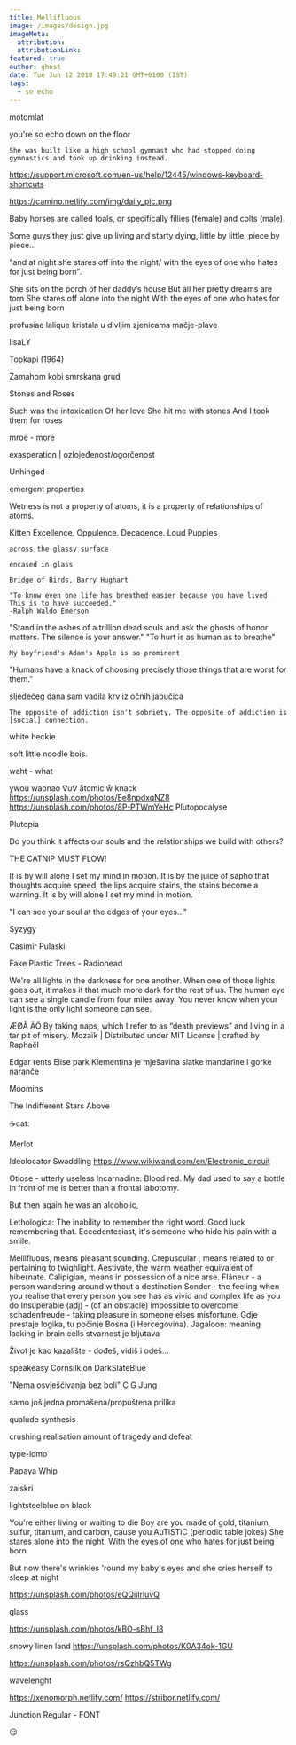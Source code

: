 ```yaml
---
title: Mellifluous
image: /images/design.jpg
imageMeta:
  attribution:
  attributionLink:
featured: true
author: ghost
date: Tue Jun 12 2018 17:49:21 GMT+0100 (IST)
tags:
  - so echo
---
```



motomlat

you're so echo
down on the floor

    She was built like a high school gymnast who had stopped doing gymnastics and took up drinking instead.

https://support.microsoft.com/en-us/help/12445/windows-keyboard-shortcuts

https://camino.netlify.com/img/daily_pic.png

Baby horses are called foals, or specifically fillies (female) and colts (male).

Some guys they just give up living and starty dying, little by little, piece by piece...﻿

"and at night she stares off into the night/ with the eyes of one who hates for just being born". ﻿

She sits on the porch of her daddy’s house
But all her pretty dreams are torn
She stares off alone into the night
With the eyes of one who hates for just being born

profusiae lalique kristala
u divljim zjenicama mačje-plave

lisaLY

Topkapi (1964)

 Zamahom kobi smrskana grud

Stones and Roses

Such was the intoxication
Of her love
She hit me with stones
And I took them for roses


mroe - more

exasperation | ozlojeđenost/ogorčenost


Unhinged

emergent properties

 Wetness is not a property of atoms, it is a property of relationships of atoms. 
 
Kitten Excellence. Oppulence. Decadence. 
    Loud Puppies

    across the glassy surface

    encased in glass 

    Bridge of Birds, Barry Hughart

    "To know even one life has breathed easier because you have lived. This is to have succeeded."
	-Ralph Waldo Emerson

"Stand in the ashes of a trillion dead souls and ask the ghosts of honor matters. The silence is your answer."
    "To hurt is as human as to breathe"

    My boyfriend's Adam's Apple is so prominent

"Humans have a knack of choosing precisely those things that are worst for them."

 sljedećeg dana sam vadila krv iz očnih jabučica

    The opposite of addiction isn't sobriety. The opposite of addiction is [social] connection.

white heckie

soft little noodle bois.

waht - what

ywou
waonao
∇υ∇ åtomic ẘ
knack
https://unsplash.com/photos/Ee8npdxqNZ8
https://unsplash.com/photos/8P-PTWmYeHc
Plutopocalyse

Plutopia

 Do you think it affects our souls and the relationships we build with others?

THE CATNIP MUST FLOW!


It is by will alone I set my mind in motion. It is by the juice of sapho that thoughts acquire speed, 
the lips acquire stains, the stains become a warning. It is by will alone I set my mind in motion.

 "I can see your soul at the edges of your eyes..."﻿ 
 
Syzygy 

Casimir Pulaski

Fake Plastic Trees - Radiohead

We're all lights in the darkness for one another.
When one of those lights goes out, it makes it that much more dark for the rest of us.
The human eye can see a single candle from four miles away. 
You never know when your light is the only light someone can see.

ÆØÅ
 ÄÖ
 By taking naps, which I refer to as “death previews” and living in a tar pit of misery.
Mozaïk | Distributed under MIT License | crafted by Raphaël

Edgar rents Elise park
Klementina je mješavina slatke mandarine i gorke naranče

Moomins

 The Indifferent Stars Above 

:coffee:cat:

Merlot

Ideolocator 
Swaddling
https://www.wikiwand.com/en/Electronic_circuit

Otiose - utterly useless
Incarnadine: Blood red.
My dad used to say a bottle in front of me is better than a frontal labotomy.

But then again he was an alcoholic, 

Lethologica: The inability to remember the right word. Good luck remembering that.
Eccedentesiast, it's someone who hide his pain with a smile.

Mellifluous, means pleasant sounding. Crepuscular , means related to or pertaining to twighlight. 
Aestivate, the warm weather equivalent of hibernate. Calipigian, means in possession of a nice arse.
Flâneur - a person wandering around without a destination
Sonder - the feeling when you realise that every person you see has as vivid and complex life as you do
Insuperable (adj) - (of an obstacle) impossible to overcome
schadenfreude - taking pleasure in someone elses misfortune.
Gdje prestaje logika, tu počinje Bosna (i Hercegovina).
Jagaloon: meaning lacking in brain cells
stvarnost je bljutava

 Život je kao kazalište - dođeš, vidiš i odeš...

 speakeasy
Cornsilk on DarkSlateBlue

"Nema osvješćivanja bez boli"
C G Jung

samo još jedna promašena/propuštena prilika

qualude synthesis

 crushing realisation
 amount of tragedy and defeat

 type-lomo

Papaya Whip 

zaiskri

lightsteelblue on black

  You're either living or waiting to die
 Boy are you made of gold, titanium, sulfur, titanium, and carbon, cause you AuTiSTiC (periodic table jokes)﻿ 
  She stares alone into the night, 
  With the eyes of one who hates for just being born﻿

 But now there's wrinkles 'round my baby's eyes 
 and she cries herself to sleep at night

https://unsplash.com/photos/eQQijIriuvQ

glass

https://unsplash.com/photos/kBO-sBhf_I8

snowy linen land
https://unsplash.com/photos/K0A34ok-1GU

https://unsplash.com/photos/rsQzhbQ5TWg

wavelenght 

https://xenomorph.netlify.com/
https://stribor.netlify.com/

Junction Regular - FONT

😏﻿
